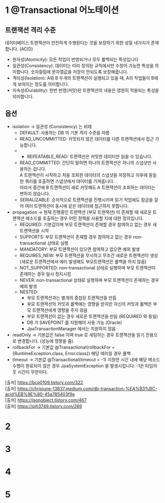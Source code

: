 # 1 @Transactional 어노테이션
## 트랜잭션 격리 수준
  데이터베이스 트랜잭션이 안전하게 수행된다는 것을 보장하기 위한 성질 네가지가 존재합니다. (ACID)
  - 원자성(Atomicity): 모든 작업이 반영되거나 모두 롤백되는 특성입니다
  - 일관성(Consistency): 데이터는 미리 정의된 규칙에서만 수정이 가능한 특성을 의미합니다. 숫자컬럼에 문자열값을 저장이 안되도록 보장해줍니다.
  - 격리성(Isolation): A와 B 두개의 트랜젝션이 실행되고 있을 때, A의 작업들이 B에게 보여지는 정도를 의미합니다.
  - 지속성(Durability): 한번 반영(커밋)된 트랜젝션의 내용은 영원히 적용되는 특성을 의미합니다.
## 옵션 
  - isolation -> 일관성 (Consistency) 는 비례
    - DEFAULT: 사용하는 DB 의 기본 격리 수준을 따름
    - READ_UNCOMMITTED: 커밋되지 않은 데이터를 다른 트랜잭션에서 접근 가능합니다.
    - - REPEATABLE_READ: 트랜잭션은 커밋한 데이터만 읽을 수 있습니다.
    - READ_COMMITTED: 간단히 말하면 하나의 트랜잭션은 하나의 스냅샷만 사용하는 겁니다.   
                      A 트랜잭션이 시작하고 처음 조회한 데이터의 스냅샷을 저장하고 이후에 동일한 쿼리를 호출하면 스냅샷에서 데이터를 가져옵니다.   
                      따라서 중간에 B 트랜잭션이 새로 커밋해도 A 트랜잭션이 조회하는 데이터는 변하지 않습니다.
    - SERIALIZABLE: 순차적으로 트랜잭션을 진행시키며 읽기 작업에도 잠금을 걸어 여러 트랜잭션이 동시에 같은 데이터에 접근하지 못합니다.
  - propagation -> 현재 진행중인 트랜잭션 (부모 트랜잭션) 이 존재할 때 새로운 트랜잭션 메소드를 호출하는 경우 어떤 정책을 사용할 지에 대한 정의입니다.
    - REQUIRED: 기본값이며 부모 트랜잭션이 존재할 경우 참여하고 없는 경우 새 트랜잭션을 시작
    - SUPPORTS: 부모 트랜잭션이 존재할 경우 참여하고 없는 경우 non-transactional 상태로 실행
    - MANDATORY: 부모 트랜잭션이 있으면 참여하고 없으면 예외 발생
    - REQUIRES_NEW: 부모 트랜잭션을 무시하고 무조건 새로운 트랜잭션이 생성 (새로운 트랜잭션에서 에러 발생해도 부모트랜잭션은 롤백을 하지 않음)
    - NOT_SUPPORTED: non-transactional 상태로 실행하며 부모 트랜잭션이 존재하는 경우 일시 정지시킴
    - NEVER: non-transactional 상태로 실행하며 부모 트랜잭션이 존재하는 경우 예외 발생
    - NESTED:
      - 부모 트랜잭션과는 별개의 중첩된 트랜잭션을 만듬
      - 부모 트랜잭션의 커밋과 롤백에는 영향을 받지만 자신의 커밋과 롤백은 부모 트랜잭션에게 영향을 주지 않음
      - 부모 트랜잭션이 없는 경우 새로운 트랜잭션을 만듬 (REQUIRED 와 동일)
      - DB 가 SAVEPOINT 를 지원해야 사용 가능 (Oracle)
      - JpaTransactionManager 에서는 지원하지 않음
  - readOnly -> 기본값은 false 이며 true 로 세팅하는 경우 트랜잭션을 읽기 전용으로 변경합니다. (성능에 영향을 줌)
  - rollbackFor -> 기본값 @Transactional(rollbackFor = {RuntimeException.class, Error.class}) 해당 에러일 경우 롤백
  - timeout -> 기본값 @Transactional(timeout = -1) 지정한 시간 내에 해당 메소드 수행이 완료되이 않은 경우 JpaSystemException 을 발생시킵니다. -1은 타임아웃 시간이 무한이다.
  
  [출처] https://bcp0109.tistory.com/322   
  [출처] https://chrisjune-13837.medium.com/db-transaction-%EA%B3%BC-acid%EB%9E%80-45a785403f9e   
  [출처] https://jsonobject.tistory.com/467   
  [출처] https://pjh3749.tistory.com/269
  
# 2 

# 3 

# 4

# 5
